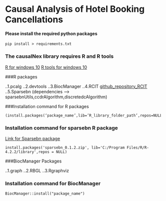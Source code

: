 # Causal Analysis of Hotel Booking Cancellations

#### Please install the required python packages

```
pip install > requirements.txt
```

### The causalNex library requires R and R tools 

[R for windows 10]( https://cran.r-project.org/bin/windows/base/)
[R tools for windows 10](https://cran.r-project.org/bin/windows/Rtools/rtools42/rtools.html )

###R packages

..1.pcalg
..2.devtools
..3.BiocManager
..4.RCIT [github_repository_RCIT](https://github.com/Diviyan-Kalainathan/RCIT)
..5.Sparsebn (dependencies --> sparsebnUtils,ccdrAlgorithm,discretedcAlgorithm)

###Installation command for R packages

```
(install.packages(‘package_name’,lib=’R_library_folder_path’,repos=NULL)
```

### Installation command for sparsebn R package
[Link for Sparsebn package](http://cran.nexr.com/web/packages/sparsebn/index.html)

```
install.packages('sparsebn_0.1.2.zip', lib='C:/Program Files/R/R-4.2.2/library',repos = NULL)
```

###BiocManager Packages

..1.graph
..2.RBGL
..3.Rgraphviz

### Installation command for BiocManager

```
BiocManager::install("package_name")
```
